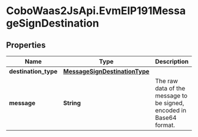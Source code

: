 # CoboWaas2JsApi.EvmEIP191MessageSignDestination

## Properties

Name | Type | Description | Notes
------------ | ------------- | ------------- | -------------
**destination_type** | [**MessageSignDestinationType**](MessageSignDestinationType.md) |  | 
**message** | **String** | The raw data of the message to be signed, encoded in Base64 format. | 


